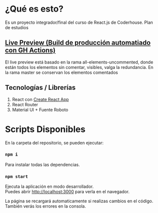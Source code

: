 # ¿Qué es esto?
Es un proyecto integrador/final del curso de React.js de Coderhouse. Plan de estudios

## [Live Preview (Build de producción automatiado con GH Actions)](https://santimedia01.github.io/React-eCommerce-Coderhouse/)

El live preview está basado en la rama all-elements-uncommented, donde están todos los elementos sin comentar, visibles, valga la redundancia.
En la rama master se conservan los elementos comentados

## Tecnologías / Librerías

1. React con [Create React App](https://github.com/facebook/create-react-app) 
2. React Router
3. Material UI + Fuente Roboto

# Scripts Disponibles

En la carpeta del repositorio, se pueden ejecutar:

### `npm i`

Para instalar todas las dependencias.

### `npm start`

Ejecuta la aplicación en modo desarrollador.<br />
Puedes abrir [http://localhost:3000](http://localhost:3000) para verla en el navegador.

La página se recargará automaticamente si realizas cambios en el código.<br />
También verás los errores en la consola.
